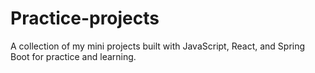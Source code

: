 # Practice-projects
A collection of my mini projects built with JavaScript, React, and Spring Boot for practice and learning.
